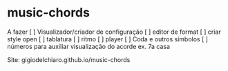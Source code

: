 # music-chords
A fazer
[ ] Visualizador/criador de configuração
[ ] editor de format
[ ] criar style open
[ ] tablatura
[ ] ritmo
[ ] player
[ ] Coda e outros símbolos
[ ] números para auxiliar visualização do acorde ex. 7a casa

Site: gigiodelchiaro.github.io/music-chords